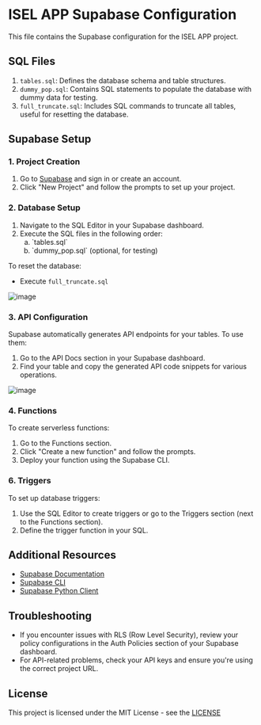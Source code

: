 # ISEL APP Supabase Configuration

This file contains the Supabase configuration for the ISEL APP project.

## SQL Files

1. `tables.sql`: Defines the database schema and table structures.
2. `dummy_pop.sql`: Contains SQL statements to populate the database with dummy data for testing.
3. `full_truncate.sql`: Includes SQL commands to truncate all tables, useful for resetting the database.

## Supabase Setup

### 1. Project Creation

1. Go to [Supabase](https://supabase.com/) and sign in or create an account.
2. Click "New Project" and follow the prompts to set up your project.

### 2. Database Setup

1. Navigate to the SQL Editor in your Supabase dashboard.
2. Execute the SQL files in the following order:
   <ol type="a">
    <li>`tables.sql`</li>
    <li>`dummy_pop.sql` (optional, for testing)</li>
  </ol>

To reset the database:
   - Execute `full_truncate.sql`

![image](https://github.com/rhgui/public_iselapp/assets/29288168/6dc38da4-0387-43de-9639-730c61b66570)

### 3. API Configuration

Supabase automatically generates API endpoints for your tables. To use them:

1. Go to the API Docs section in your Supabase dashboard.
2. Find your table and copy the generated API code snippets for various operations.

![image](https://github.com/rhgui/public_iselapp/assets/29288168/476792b8-5ad1-4dbf-9f4f-d422781c8390)


[comment]: <> (### 4. Authentication)

[comment]: <> (1. Navigate to the Authentication section in your Supabase dashboard.)
[comment]: <> (2. Configure authentication providers as needed \(e.g., email, social logins\).)
[comment]: <> (3. Set up email templates for verification, password resets, etc.)

### 4. Functions

To create serverless functions:

1. Go to the Functions section.
2. Click "Create a new function" and follow the prompts.
3. Deploy your function using the Supabase CLI.

### 6. Triggers

To set up database triggers:

1. Use the SQL Editor to create triggers or go to the Triggers section (next to the Functions section).
2. Define the trigger function in your SQL.

## Additional Resources

- [Supabase Documentation](https://supabase.com/docs)
- [Supabase CLI](https://supabase.com/docs/reference/cli)
- [Supabase Python Client](https://supabase.com/docs/reference/python)

## Troubleshooting

- If you encounter issues with RLS (Row Level Security), review your policy configurations in the Auth Policies section of your Supabase dashboard.
- For API-related problems, check your API keys and ensure you're using the correct project URL.

## License

This project is licensed under the MIT License - see the [LICENSE](../../LICENSE)

